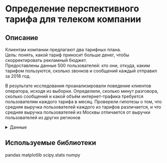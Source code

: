 # Определение перспективного тарифа для телеком компании

## Описание

Клиентам компании предлагают два тарифных плана.  
Цель: понять, какой тариф приносит больше денег, чтобы скорректировать рекламный бюджет.  
Предоставлены данные 500 пользователей: кто они, откуда, каким тарифом пользуются, сколько звонков и сообщений каждый отправил за 2018 год.

В результате исследования проанализировали поведение клиентов оператора, исходя из выборки. Определили, сколько минут разговора, сколько сообщений и какой объём интернет-трафика требуется пользователям каждого тарифа в месяц.
Проверели гипотезы о том, что средняя выручка пользователей каждого из тарифов различается, и что средняя выручка пользователей из Москвы отличается от выручки пользователей из других регионов

<details>
  <summary>Данные</summary>

**Информация о пользователях:**

— уникальный идентификатор пользователя
— имя пользователя
— фамилия пользователя
— возраст пользователя (годы)
— дата подключения тарифа (день, месяц, год)
— дата прекращения пользования тарифом (если значение пропущено, то тариф ещё действовал на момент выгрузки данных)
— город проживания пользователя
— название тарифного плана

**Информация о звонках:**

— уникальный номер звонка
— дата звонка
— длительность звонка в минутах
— идентификатор пользователя, сделавшего звонок

**Информация о сообщениях:**

— уникальный номер сообщения
— дата сообщения
— идентификатор пользователя, отправившего сообщение

**Информация об интернет-сессиях:**

— уникальный номер сессии
— объём потраченного за сессию интернет-трафика (в мегабайтах)
— дата интернет-сессии
— идентификатор пользователя

**Информация о тарифах:**

— название тарифа
— ежемесячная абонентская плата в рублях
— количество минут разговора в месяц, включённых в абонентскую плату
— количество сообщений в месяц, включённых в абонентскую плату
— объём интернет-трафика, включённого в абонентскую плату (в мегабайтах)
— стоимость минуты разговора сверх тарифного пакета (например, если в тарифе 100 минут разговора в месяц, то со 101 минуты будет взиматься плата)
— стоимость отправки сообщения сверх тарифного пакета
— стоимость дополнительного гигабайта интернет-трафика сверх тарифного пакета (1 гигабайт = 1024 мегабайта)

</details>

## Используемые библиотеки
pandas
matplotlib
scipy.stats
numpy
